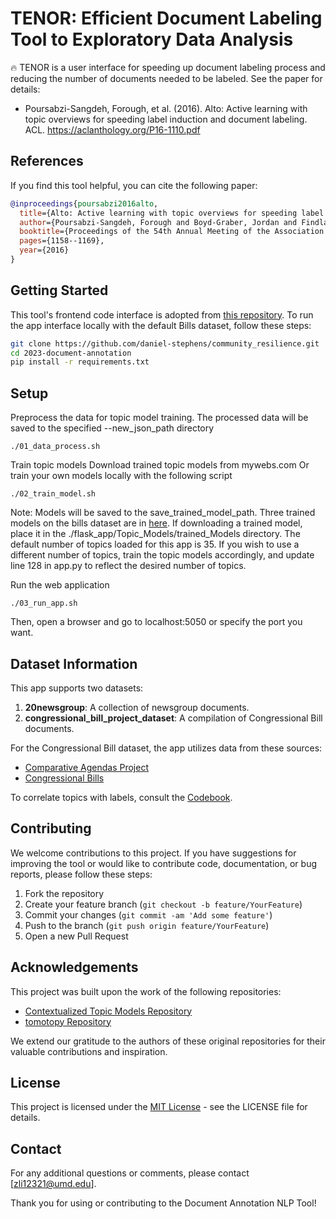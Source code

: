 # TENOR: Efficient Document Labeling Tool to Exploratory Data Analysis

:fire:
TENOR is a user interface for speeding up document labeling process and reducing the number of documents needed to be labeled. See the paper for details:
- Poursabzi-Sangdeh, Forough, et al. (2016). Alto: Active learning with topic overviews for speeding label induction and document labeling. ACL. https://aclanthology.org/P16-1110.pdf


## References

If you find this tool helpful, you can cite the following paper:

```bibtex
@inproceedings{poursabzi2016alto,
  title={Alto: Active learning with topic overviews for speeding label induction and document labeling},
  author={Poursabzi-Sangdeh, Forough and Boyd-Graber, Jordan and Findlater, Leah and Seppi, Kevin},
  booktitle={Proceedings of the 54th Annual Meeting of the Association for Computational Linguistics (Volume 1: Long Papers)},
  pages={1158--1169},
  year={2016}
}
```


## Getting Started

This tool's frontend code interface is adopted from [this repository](https://github.com/daniel-stephens/community_resilience). To run the app interface locally with the default Bills dataset, follow these steps:


```bash
git clone https://github.com/daniel-stephens/community_resilience.git
cd 2023-document-annotation
pip install -r requirements.txt
```

## Setup
Preprocess the data for topic model training. The processed data will be saved to the specified --new_json_path directory
```
./01_data_process.sh
```

Train topic models Download trained topic models from mywebs.com Or train your own models locally with the following script
```
./02_train_model.sh
```

Note: Models will be saved to the save_trained_model_path. Three trained models on the bills dataset are in [here](https://drive.google.com/drive/folders/1-k6YcC2KLp8iULGF5zmpAYlpk49dbX4W?usp=sharing). If downloading a trained model, place it in the ./flask_app/Topic_Models/trained_Models directory. The default number of topics loaded for this app is 35. If you wish to use a different number of topics, train the topic models accordingly, and update line 128 in app.py to reflect the desired number of topics.

Run the web application
```
./03_run_app.sh
```

Then, open a browser and go to localhost:5050 or specify the port you want.


## Dataset Information

This app supports two datasets:

1. **20newsgroup**: A collection of newsgroup documents.
2. **congressional_bill_project_dataset**: A compilation of Congressional Bill documents.

For the Congressional Bill dataset, the app utilizes data from these sources:

- [Comparative Agendas Project](https://www.comparativeagendas.net/us)
- [Congressional Bills](http://www.congressionalbills.org)

To correlate topics with labels, consult the [Codebook](https://comparativeagendas.s3.amazonaws.com/codebookfiles/Codebook_PAP_2019.pdf).

## Contributing

We welcome contributions to this project. If you have suggestions for improving the tool or would like to contribute code, documentation, or bug reports, please follow these steps:

1. Fork the repository
2. Create your feature branch (`git checkout -b feature/YourFeature`)
3. Commit your changes (`git commit -am 'Add some feature'`)
4. Push to the branch (`git push origin feature/YourFeature`)
5. Open a new Pull Request

## Acknowledgements

This project was built upon the work of the following repositories:
- [Contextualized Topic Models Repository](https://github.com/MilaNLProc/contextualized-topic-models)
- [tomotopy Repository](https://github.com/bab2min/tomotopy)

We extend our gratitude to the authors of these original repositories for their valuable contributions and inspiration.

## License

This project is licensed under the [MIT License](LICENSE.md) - see the LICENSE file for details.

## Contact

For any additional questions or comments, please contact [zli12321@umd.edu].

Thank you for using or contributing to the Document Annotation NLP Tool!
